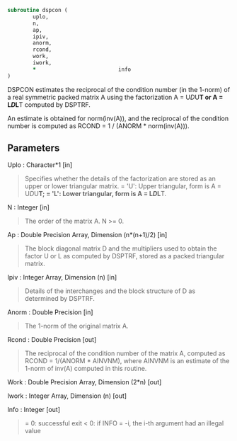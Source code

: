 ```fortran
subroutine dspcon (
		uplo,
		n,
		ap,
		ipiv,
		anorm,
		rcond,
		work,
		iwork,
		*                          info
)
```

 DSPCON estimates the reciprocal of the condition number (in the
 1-norm) of a real symmetric packed matrix A using the factorization
 A = U*D*U**T or A = L*D*L**T computed by DSPTRF.

 An estimate is obtained for norm(inv(A)), and the reciprocal of the
 condition number is computed as RCOND = 1 / (ANORM * norm(inv(A))).

## Parameters
Uplo : Character*1 [in]
> Specifies whether the details of the factorization are stored
> as an upper or lower triangular matrix.
> = 'U':  Upper triangular, form is A = U*D*U**T;
> = 'L':  Lower triangular, form is A = L*D*L**T.

N : Integer [in]
> The order of the matrix A.  N >= 0.

Ap : Double Precision Array, Dimension (n*(n+1)/2) [in]
> The block diagonal matrix D and the multipliers used to
> obtain the factor U or L as computed by DSPTRF, stored as a
> packed triangular matrix.

Ipiv : Integer Array, Dimension (n) [in]
> Details of the interchanges and the block structure of D
> as determined by DSPTRF.

Anorm : Double Precision [in]
> The 1-norm of the original matrix A.

Rcond : Double Precision [out]
> The reciprocal of the condition number of the matrix A,
> computed as RCOND = 1/(ANORM * AINVNM), where AINVNM is an
> estimate of the 1-norm of inv(A) computed in this routine.

Work : Double Precision Array, Dimension (2*n) [out]

Iwork : Integer Array, Dimension (n) [out]

Info : Integer [out]
> = 0:  successful exit
> < 0:  if INFO = -i, the i-th argument had an illegal value

